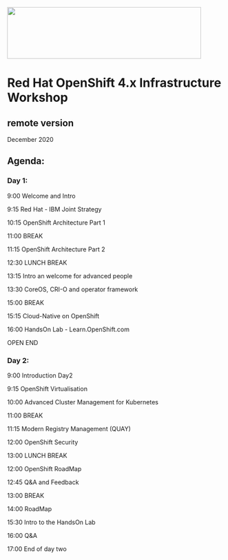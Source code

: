 <img src="https://github.com/alfbach/OCP_Arch/blob/master/logo.png" width="450" height="120">


# Red Hat OpenShift 4.x Infrastructure Workshop
## remote version

December 2020

## Agenda:


### Day 1:

9:00		Welcome and Intro

9:15		Red Hat - IBM Joint Strategy

10:15   OpenShift Architecture Part 1

11:00		BREAK

11:15		OpenShift Architecture Part 2

12:30		LUNCH BREAK

13:15		Intro an welcome for advanced people

13:30		CoreOS, CRI-O and operator framework

15:00		BREAK

15:15		Cloud-Native on OpenShift

16:00		HandsOn Lab - Learn.OpenShift.com  

OPEN END


### Day 2:

9:00		Introduction Day2

9:15		OpenShift Virtualisation

10:00		Advanced Cluster Management for Kubernetes

11:00		BREAK

11:15		Modern Registry Management (QUAY)				

12:00		OpenShift Security

13:00		LUNCH BREAK

12:00		OpenShift RoadMap			

12:45		Q&A and Feedback

13:00		BREAK

14:00		RoadMap

15:30           Intro to the HandsOn Lab

16:00		Q&A

17:00		End of day two
